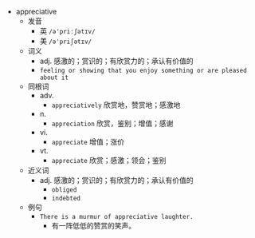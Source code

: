 - appreciative
  - 发音
    - 英 `/ə'priːʃətɪv/`
    - 美 `/ə'priʃətɪv/`
  - 词义
    - adj. 感激的；赏识的；有欣赏力的；承认有价值的
    - `feeling or showing that you enjoy something or are pleased about it`
  - 同根词
    - adv.
      - `appreciatively` 欣赏地，赞赏地；感激地
    - n.
      - `appreciation` 欣赏，鉴别；增值；感谢
    - vi.
      - `appreciate` 增值；涨价
    - vt.
      - `appreciate` 欣赏；感激；领会；鉴别
  - 近义词
    - adj. 感激的；赏识的；有欣赏力的；承认有价值的
      - `obliged`
      - `indebted`
  - 例句
    - `There is a murmur of appreciative laughter.`
      - 有一阵低低的赞赏的笑声。

